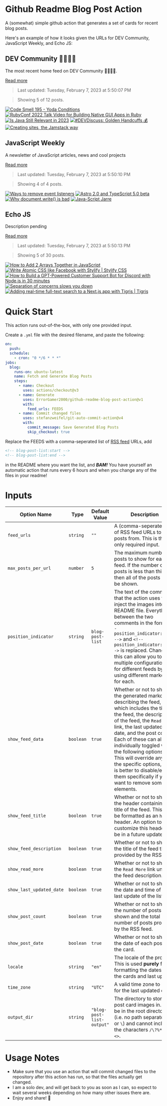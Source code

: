 # Github Readme Blog Post Action

A (somewhat) simple github action that generates a set of cards for recent blog posts.

Here's an example of how it looks given the URLs for DEV Community, JavaScript Weekly, and Echo JS:

<!-- post-list:start -->
## DEV Community 👩‍💻👨‍💻

The most recent home feed on DEV Community 👩‍💻👨‍💻.

[Read more](https://dev.to)
> Last updated: Tuesday, February 7, 2023 at 5:50:07 PM

> Showing 5 of 12 posts.

[![Code Smell 195 - Yoda Conditions](https://raw.githubusercontent.com/ErrorGamer2000/github-readme-blog-post-action/main/generated_files/DEV_Community_👩‍💻👨‍💻/Code_Smell_195_-_Yoda_Conditions.svg)](https://dev.to/mcsee/code-smell-195-yoda-conditions-1mgl)
[![RubyConf 2022 Talk Video for Building Native GUI Apps in Ruby](https://raw.githubusercontent.com/ErrorGamer2000/github-readme-blog-post-action/main/generated_files/DEV_Community_👩‍💻👨‍💻/RubyConf_2022_Talk_Video_for_Building_Native_GUI_Apps_in_Ruby.svg)](https://dev.to/andyobtiva/rubyconf-2022-talk-video-for-building-native-gui-apps-in-ruby-5dp)
[![Is Java Still Relevant in 2023](https://raw.githubusercontent.com/ErrorGamer2000/github-readme-blog-post-action/main/generated_files/DEV_Community_👩‍💻👨‍💻/Is_Java_Still_Relevant_in_2023.svg)](https://dev.to/amigoscode/is-java-still-relevant-in-2023-3453)
[![#DEVDiscuss: Golden Handcuffs 💰](https://raw.githubusercontent.com/ErrorGamer2000/github-readme-blog-post-action/main/generated_files/DEV_Community_👩‍💻👨‍💻/_DEVDiscuss__Golden_Handcuffs_💰.svg)](https://dev.to/devteam/devdiscuss-golden-handcuffs-4n67)
[![Creating sites, the Jamstack way](https://raw.githubusercontent.com/ErrorGamer2000/github-readme-blog-post-action/main/generated_files/DEV_Community_👩‍💻👨‍💻/Creating_sites__the_Jamstack_way.svg)](https://dev.to/cloudcannon/creating-sites-the-jamstack-way-cda)


## JavaScript Weekly

A newsletter of JavaScript articles, news and cool projects

[Read more](https://javascriptweekly.com/)
> Last updated: Tuesday, February 7, 2023 at 5:50:10 PM

> Showing 4 of 4 posts.

[![Ways to remove event listeners](https://raw.githubusercontent.com/ErrorGamer2000/github-readme-blog-post-action/main/generated_files/JavaScript_Weekly/Ways_to_remove_event_listeners.svg)](https://javascriptweekly.com/issues/624)
[![Astro 2.0 and TypeScript 5.0 beta](https://raw.githubusercontent.com/ErrorGamer2000/github-readme-blog-post-action/main/generated_files/JavaScript_Weekly/Astro_2.0_and_TypeScript_5.0_beta.svg)](https://javascriptweekly.com/issues/623)
[![Why document.write() is bad](https://raw.githubusercontent.com/ErrorGamer2000/github-readme-blog-post-action/main/generated_files/JavaScript_Weekly/Why_document.write()_is_bad.svg)](https://javascriptweekly.com/issues/622)
[![Java-Script Jarre](https://raw.githubusercontent.com/ErrorGamer2000/github-readme-blog-post-action/main/generated_files/JavaScript_Weekly/Java-Script_Jarre.svg)](https://javascriptweekly.com/issues/621)


## Echo JS

Description pending

[Read more](
http://www.echojs.com
)
> Last updated: Tuesday, February 7, 2023 at 5:50:13 PM

> Showing 5 of 30 posts.

[![How to Add 2 Arrays Together in JavaScript](https://raw.githubusercontent.com/ErrorGamer2000/github-readme-blog-post-action/main/generated_files/_Echo_JS_/How_to_Add_2_Arrays_Together_in_JavaScript.svg)](
https://masteringjs.io/tutorials/fundamentals/add-arrays
)
[![Write Atomic CSS like Facebook with Stylify | Stylify CSS](https://raw.githubusercontent.com/ErrorGamer2000/github-readme-blog-post-action/main/generated_files/_Echo_JS_/Write_Atomic_CSS_like_Facebook_with_Stylify___Stylify_CSS.svg)](https://stylifycss.com/blog/write-css-like-facebook)
[![
How to Build a GPT-Powered Customer Support Bot for Discord with Node.js in 30 minutes
](https://raw.githubusercontent.com/ErrorGamer2000/github-readme-blog-post-action/main/generated_files/_Echo_JS_/_How_to_Build_a_GPT-Powered_Customer_Support_Bot_for_Discord_with_Node.js_in_30_minutes_.svg)](
https://stdlib.com/guides/how-to-build-a-gpt-support-discord-bot/
)
[![Separation of concerns slows you down](https://raw.githubusercontent.com/ErrorGamer2000/github-readme-blog-post-action/main/generated_files/_Echo_JS_/Separation_of_concerns_slows_you_down.svg)](https://vrite.io/blog/separation-of-concerns-slows-you-down/)
[![Adding real-time full-text search to a Next.js app with Tigris | Tigris](https://raw.githubusercontent.com/ErrorGamer2000/github-readme-blog-post-action/main/generated_files/_Echo_JS_/Adding_real-time_full-text_search_to_a_Next.js_app_with_Tigris___Tigris.svg)](https://www.tigrisdata.com/blog/adding-real-time-full-text-search-to-a-next.js-app-with-tigris/)


<!-- post-list:end -->

# Quick Start

This action runs out-of-the-box, with only one provided input.

Create a `.yml` file with the desired filename, and paste the following:

```yml
on:
  push:
  schedule:
    - cron: "0 */6 * * *"
jobs:
  blog:
    runs-on: ubuntu-latest
    name: Fetch and Generate Blog Posts
    steps:
      - name: Checkout
        uses: actions/checkout@v3
      - name: Generate
        uses: ErrorGamer2000/github-readme-blog-post-action@v1
        with:
          feed_urls: FEEDS
      - name: Commit changed files
        uses: stefanzweifel/git-auto-commit-action@v4
        with:
          commit_message: Save Generated Blog Posts
          skip_checkout: true
```

Replace the FEEDS with a comma-seperated list of [RSS feed](https://rss.com/blog/how-do-rss-feeds-work/) URLs, add

```md
<!-- blog-post-list:start -->
<!-- blog-post-list:end -->
```

in the README where you want the list, and **_BAM!_** You have yourself an automatic action that runs every 6 hours and when you change any of the files in your readme!

# Inputs

<table>
  <thead>
    <tr>
      <th>Option Name</th>
      <th>Type</th>
      <th>Default Value</th>
      <th>Description</th>
    </tr>
  </thead>
  <tbody>
    <tr>
      <td><code>feed_urls</code></td>
      <td><code>string</code></td>
      <td><code>""</code></td>
      <td>A (comma-seperated) list of RSS feed URLs to load posts from. This is the only required input.</td>
    </tr>
    <tr>
      <td><code>max_posts_per_url</code></td>
      <td><code>number</code></td>
      <td><code>5</code></td>
      <td>The maximum number of posts to show for each feed. If the number of posts is less than this, then all of the posts will be shown.</td>
    </tr>
    <tr>
      <td><code>position_indicator</code></td>
      <td><code>string</code></td>
      <td><code>blog-post-list</code></td>
      <td>The text of the comments that the action uses to inject the images into the README file. Everything between the two comments in the form <code>&lt;!-- position_indicator:start --&gt;</code> and <code>&lt;!-- position_indicator:end --&gt;</code> is replaced. Changing this can allow you to use multiple configurations for different feeds by using different markers for each.</td>
    </tr>
    <tr>
      <td><code>show_feed_data</code></td>
      <td><code>boolean</code></td>
      <td><code>true</code></td>
      <td>Whether or not to show the generated markdown describing the feed, which includes the title of the feed, the description of the feed, the <code>Read More</code> link, the last updated date, and the post count. Each of these can also be individually toggled with the following options. This will override any of the specific options, so it is better to disable/enable them specifically if you want to remove some elements.</td>
    </tr>
    <tr>
      <td><code>show_feed_title</code></td>
      <td><code>boolean</code></td>
      <td><code>true</code></td>
      <td>Whether or not to show the header containing the title of the feed. This will be formatted as an <code>h2</code> header. An option to customize this header will be in a future update.</td>
    </tr>
    <tr>
      <td><code>show_feed_description</code></td>
      <td><code>boolean</code></td>
      <td><code>true</code></td>
      <td>Whether or not to show the title of the feed that is provided by the RSS feed.</td>
    </tr>
    <tr>
      <td><code>show_read_more</code></td>
      <td><code>boolean</code></td>
      <td><code>true</code></td>
      <td>Whether or not to show the <code>Read More</code> link under the feed description.</td>
    </tr>
    <tr>
      <td><code>show_last_updated_date</code></td>
      <td><code>boolean</code></td>
      <td><code>true</code></td>
      <td>Whether or not to show the date and time of the last update of the list.</td>
    </tr>
    <tr>
      <td><code>show_post_count</code></td>
      <td><code>boolean</code></td>
      <td><code>true</code></td>
      <td>Whether or not to show the number of posts shown and the total number of posts provided by the RSS feed.</td>
    </tr>
    <tr>
      <td><code>show_post_date</code></td>
      <td><code>boolean</code></td>
      <td><code>true</code></td>
      <td>Whether or not to show the date of each post on the card.</td>
    </tr>
    <tr>
      <td><code>locale</code></td>
      <td><code>string</code></td>
      <td><code>"en"</code></td>
      <td>The locale of the project. This is used <strong>purely</strong> for formatting the dates of the cards and last update.</td>
    </tr>
    <tr>
      <td><code>time_zone</code></td>
      <td><code>string</code></td>
      <td><code>"UTC"</code></td>
      <td>A valid time zone to use for the last updated date.</td>
    </tr>
    <tr>
      <td><code>output_dir</code></td>
      <td><code>string</code></td>
      <td><code>"blog-post-list-output"</code></td>
      <td>The directory to store the post card images in. Must be in the root directory (i.e. no path separators <code>/</code> or <code>\</code>) and cannot include the characters <code>/\?%*:|"&lt;&gt;</code>.</td>
    </tr>
<!--
    <tr>
      <td><code></code></td>
      <td><cde></cde></td>
      <td><code></code></td>
      <td></td>
    </tr>
-->
  </tbody>
</table>

# Usage Notes

- Make sure that you use an action that will commit changed files to the repository after this action has run, so that the files actually get changed.
- I am a solo dev, and will get back to you as soon as I can, so expect to wait several weeks depending on how many other issues there are.
- Enjoy and share! 🤗
